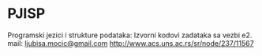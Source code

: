 PJISP
=====
Programski jezici i strukture podataka:
Izvorni kodovi zadataka sa vezbi e2.
mail: ljubisa.mocic@gmail.com
http://www.acs.uns.ac.rs/sr/node/237/11567
